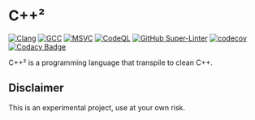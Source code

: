 # C\+\+²

<!-- markdownlint-disable-next-line line-length -->
[![Clang](https://github.com/3uclide/cpps/actions/workflows/clang.yml/badge.svg)](https://github.com/3uclide/cpps/actions/workflows/clang.yml) [![GCC](https://github.com/3uclide/cpps/actions/workflows/gcc.yml/badge.svg)](https://github.com/3uclide/cpps/actions/workflows/gcc.yml) [![MSVC](https://github.com/3uclide/cpps/actions/workflows/msvc.yml/badge.svg)](https://github.com/3uclide/cpps/actions/workflows/msvc.yml) [![CodeQL](https://github.com/3uclide/cpps/actions/workflows/codeql.yml/badge.svg)](https://github.com/3uclide/cpps/actions/workflows/codeql.yml) [![GitHub Super-Linter](https://github.com/3uclide/cpps/workflows/Lint%20Code%20Base/badge.svg)](https://github.com/marketplace/actions/super-linter) [![codecov](https://codecov.io/gh/3uclide/cpps/branch/main/graph/badge.svg?token=jBp6t5Afrf)](https://codecov.io/gh/3uclide/cpps) [![Codacy Badge](https://app.codacy.com/project/badge/Grade/59c0997ae7ab4b55b274b18cde0c7a84)](https://www.codacy.com/gh/3uclide/cpps/dashboard?utm_source=github.com&amp;utm_medium=referral&amp;utm_content=3uclide/cpps&amp;utm_campaign=Badge_Grade)

C\+\+² is a programming language that transpile to clean C\+\+.

## Disclaimer

This is an experimental project, use at your own risk.
